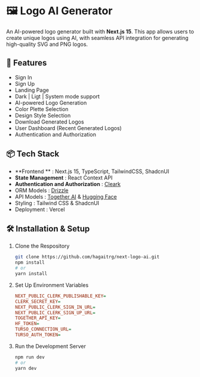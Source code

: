 # 🖼️ Logo AI Generator

An AI-powered logo generator built with **Next.js 15**. This app allows users to create unique logos using AI, with seamless API integration for generating high-quality SVG and PNG logos.

## 🚀 Features

* Sign In
* Sign Up
* Landing Page
* Dark | Ligt | System mode support
* AI-powered Logo Generation
* Color Plette Selection
* Design Style Selection
* Download Generated Logos
* User Dashboard (Recent Generated Logos)
* Authentication and Authorization

## 📦 Tech Stack

* **Frontend ** : Next.js 15, TypeScript, TailwindCSS, ShadcnUI
* **State Management** : React Context API
* **Authentication and Authorization** : [Cleark](https://www.clerk.com)
* ORM Models : [Drizzle](https://orm.drizzle.team)
* API Models : [Together AI](https://www.together.ai) & [Hugging Face](https://huggingface.co)
* Styling : Tailwind CSS & ShadcnUI
* Deployment : Vercel

## 🛠️ Installation & Setup

1. Clone the Respository
   ```bash
   git clone https://github.com/hagaitrg/next-logo-ai.git
   npm install
   # or
   yarn install
   ```
2. Set Up Environment Variables
   ```ini
   NEXT_PUBLIC_CLERK_PUBLISHABLE_KEY=
   CLERK_SECRET_KEY=
   NEXT_PUBLIC_CLERK_SIGN_IN_URL=
   NEXT_PUBLIC_CLERK_SIGN_UP_URL=
   TOGETHER_API_KEY=
   HF_TOKEN=
   TURSO_CONNECTION_URL=
   TURSO_AUTH_TOKEN=

   ```
3. Run the Development Server
   ```bash
   npm run dev 
   # or
   yarn dev
   ```
